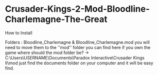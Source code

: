 # Crusader-Kings-2-Mod-Bloodline-Charlemagne-The-Great


How to Install

Folders : Bloodline_Charlemagne & Bloodline_Charlemagne.mod 
you will need to move them to the ''mod'' folder you can find here if you own the game
where should the mod folder be? -> C:\Users\USERNAME\Documents\Paradox Interactive\Crusader Kings II\mod
just find the documents folder on your computer and it will be easy find.
